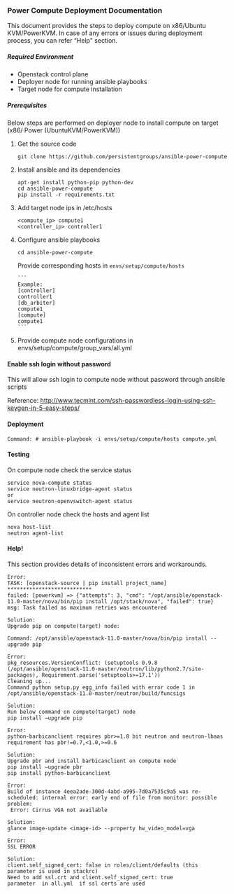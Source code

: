 ### Power Compute Deployment Documentation
This document provides the steps to deploy compute on x86/Ubuntu KVM/PowerKVM. 
In case of any errors or issues during deployment process, you can refer “Help" section.

##### Required Environment
* Openstack control plane
* Deployer node for running ansible playbooks
* Target node for compute installation

#####  Prerequisites 
Below steps are performed on deployer node to install compute on target (x86/ Power (UbuntuKVM/PowerKVM))

1. Get the source code
    ```
    git clone https://github.com/persistentgroups/ansible-power-compute
    ```
2. Install ansible and its dependencies
    ```
    apt-get install python-pip python-dev
    cd ansible-power-compute
    pip install -r requirements.txt
    ```
3. Add target node ips in /etc/hosts
    ``` 
    <compute_ip> compute1
    <controller_ip> controller1
    ```

4.	Configure ansible playbooks
    ```
    cd ansible-power-compute
    ```

    Provide corresponding hosts in `envs/setup/compute/hosts`
	      
        ```	   
        Example: 
        [controller]
        controller1
        [db_arbiter]
        compute1
        [compute]
        compute1
        ```
5. Provide compute node configurations in envs/setup/compute/group_vars/all.yml
#### Enable ssh login without password
This will allow ssh login to compute node without password through ansible scripts

  Reference:
    http://www.tecmint.com/ssh-passwordless-login-using-ssh-keygen-in-5-easy-steps/
#### Deployment
``` 
Command: # ansible-playbook -i envs/setup/compute/hosts compute.yml
```

#### Testing
On compute node check the service status
```
service nova-compute status 
service neutron-linuxbridge-agent status
or
service neutron-openvswitch-agent status
```
On controller node check the hosts and agent list
```
nova host-list
neutron agent-list
```
#### Help!
This section provides details of inconsistent errors and workarounds.
```
Error:
TASK: [openstack-source | pip install project_name] ***************************
failed: [powerkvm] => {"attempts": 3, "cmd": "/opt/ansible/openstack-11.0-master/nova/bin/pip install /opt/stack/nova", "failed": true}
msg: Task failed as maximum retries was encountered	

Solution:
Upgrade pip on compute(target) node:

Command: /opt/ansible/openstack-11.0-master/nova/bin/pip install --upgrade pip
```
```
Error:
pkg_resources.VersionConflict: (setuptools 0.9.8 (/opt/ansible/openstack-11.0-master/neutron/lib/python2.7/site-packages), Requirement.parse('setuptools>=17.1'))
Cleaning up...
Command python setup.py egg_info failed with error code 1 in /opt/ansible/openstack-11.0-master/neutron/build/funcsigs

Solution:
Run below command on compute(target) node
pip install –upgrade pip
```

```
Error:
python-barbicanclient requires pbr>=1.8 bit neutron and neutron-lbaas requirement has pbr!=0.7,<1.0,>=0.6 

Solution:	
Upgrade pbr and install barbicanclient on compute node
pip install –upgrade pbr
pip install python-barbicanclient 
```
```
Error:
Build of instance 4eea2ade-300d-4abd-a995-7d0a7535c9a5 was re-scheduled: internal error: early end of file from monitor: possible problem: 
 Error: Cirrus VGA not available     

Solution: 
glance image-update <image-id> --property hw_video_model=vga
```

```
Error:
SSL ERROR

Solution:
client.self_signed_cert: false in roles/client/defaults (this parameter is used in stackrc)
Need to add ssl.crt and client.self_signed_cert: true 
parameter  in all.yml  if ssl certs are used
```


